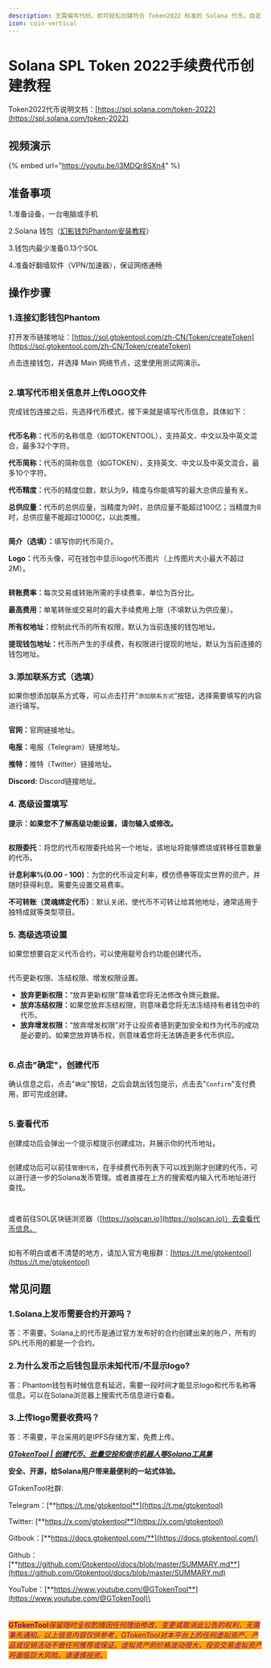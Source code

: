 ```yaml
---
description: 无需编写代码，即可轻松创建符合 Token2022 标准的 Solana 代币。自定义交易税率，满足更多样化的项目需求，享受更加灵活的市场策略定制。
icon: coin-vertical
---
```


# Solana SPL Token 2022手续费代币创建教程

Token2022代币说明文档：[https://spl.solana.com/token-2022](https://spl.solana.com/token-2022)

## 视频演示

{% embed url="https://youtu.be/j3MDQr8SXn4" %}

## 准备事项

1.准备设备，一台电脑或手机

2.Solana 钱包（[幻影钱包Phantom安装教程](https://docs.gtokentool.com/solana/auxiliary-tutorial/phantom-wallet-installation)）

3.钱包内最少准备0.13个SOL

4.准备好翻墙软件（VPN/加速器），保证网络通畅

## 操作步骤

### 1.连接幻影钱包Phantom

打开发币链接地址：[https://sol.gtokentool.com/zh-CN/Token/createToken](https://sol.gtokentool.com/zh-CN/Token/createToken)

点击连接钱包，并选择 Main 网络节点，这里使用测试网演示。

<figure><img src="../../.gitbook/assets/Snipaste_2025-08-23_15-20-20.png" alt=""><figcaption></figcaption></figure>

### 2.填写代币相关信息并上传LOGO文件

完成钱包连接之后，先选择代币模式，接下来就是填写代币信息，具体如下：

<figure><img src="../../.gitbook/assets/Snipaste_2025-08-25_10-42-40 (1).png" alt=""><figcaption></figcaption></figure>

**代币名称：**&#x4EE3;币的名称信息（如GTOKENTOOL），支持英文、中文以及中英文混合，最多32个字符。

**代币简称：**&#x4EE3;币的简称信息（如GTOKEN），支持英文、中文以及中英文混合，最多10个字符。

**代币精度：**&#x4EE3;币的精度位数，默认为9，精度与你能填写的最大总供应量有关。

**总供应量：**&#x4EE3;币的总供应量，当精度为9时，总供应量不能超过100亿；当精度为8时，总供应量不能超过1000亿，以此类推。

<figure><img src="../../.gitbook/assets/image (492).png" alt=""><figcaption></figcaption></figure>

**简介（选填）：**&#x586B;写你的代币简介。

**Logo：**&#x4EE3;币头像，可在钱包中显示logo代币图片（上传图片大小最大不超过2M）。

<figure><img src="../../.gitbook/assets/Snipaste_2025-08-25_10-45-22.png" alt=""><figcaption></figcaption></figure>

**转账费率：**&#x6BCF;次交易或转账所需的手续费率，单位为百分比。

**最高费用：**&#x5355;笔转账或交易时的最大手续费用上限（不填默认为供应量）。

**所有权地址：**&#x63A7;制此代币的所有权限，默认为当前连接的钱包地址。

**提现钱包地址：**&#x4EE3;币所产生的手续费，有权限进行提现的地址，默认为当前连接的钱包地址。

### 3.添加联系方式（选填）

如果你想添加联系方式等，可以点击打开“`添加联系方式`”按钮，选择需要填写的内容进行填写。

<figure><img src="../../.gitbook/assets/Snipaste_2025-08-23_15-23-45.png" alt=""><figcaption></figcaption></figure>

**官网：**&#x5B98;网链接地址。

**电报：**&#x7535;报（Telegram）链接地址。

**推特：**&#x63A8;特（Twitter）链接地址。

**Discord:** Discord链接地址。

### 4. 高级设置填写

**提示：如果您不了解高级功能设置，请勿输入或修改。**

<figure><img src="../../.gitbook/assets/Snipaste_2025-08-25_10-48-36.png" alt=""><figcaption></figcaption></figure>

**权限委托**：将您的代币权限委托给另一个地址，该地址将能够燃烧或转移任意数量的代币。

**计息利率%(0.00 - 100)**：为您的代币设定利率，模仿债券等现实世界的资产，并随时获得利息。需要先设置交易费率。

**不可转账（灵魂绑定代币）**：默认关闭，使代币不可转让给其他地址，通常适用于独特成就等类型项目。

### 5. 高级选项设置

如果您想要自定义代币合约，可以使用靓号合约功能创建代币。

<figure><img src="../../.gitbook/assets/Snipaste_2025-08-23_15-24-43.png" alt=""><figcaption></figcaption></figure>

代币更新权限、冻结权限、增发权限设置。

* **放弃更新权限：**“放弃更新权限”意味着您将无法修改令牌元数据。
* **放弃冻结权限：**&#x5982;果您放弃冻结权限，则意味着您将无法冻结持有者钱包中的代币。
* **放弃增发权限：**“放弃增发权限”对于让投资者感到更加安全和作为代币的成功是必要的。如果您放弃铸币权，则意味着您将无法铸造更多代币供应。

<figure><img src="../../.gitbook/assets/Snipaste_2025-08-25_10-49-34.png" alt=""><figcaption></figcaption></figure>

### 6.点击"确定"，创建代币

确认信息之后，点击"`确定`"按钮，之后会跳出钱包提示，点击去"`Confirm`"支付费用，即可完成创建。

<figure><img src="../../.gitbook/assets/Snipaste_2025-08-25_10-51-18.png" alt=""><figcaption></figcaption></figure>

### 5.查看代币

创建成功后会弹出一个提示框提示创建成功，并展示你的代币地址。

<figure><img src="../../.gitbook/assets/Snipaste_2025-08-25_10-51-59.png" alt=""><figcaption></figcaption></figure>

创建成功后可以前往`管理代币`，在手续费代币列表下可以找到刚才创建的代币，可以进行进一步的Solana发币管理。或者直接在上方的搜索框内输入代币地址进行查找。

<figure><img src="../../.gitbook/assets/Snipaste_2025-08-25_10-53-30.png" alt=""><figcaption></figcaption></figure>

<figure><img src="../../.gitbook/assets/Snipaste_2025-08-25_10-54-10.png" alt=""><figcaption></figcaption></figure>

或者前往SOL区块链浏览器（[https://solscan.io](https://solscan.io)）去查看代币信息。

<figure><img src="../../.gitbook/assets/Snipaste_2025-08-25_11-02-03.png" alt=""><figcaption></figcaption></figure>

如有不明白或者不清楚的地方，请加入官方电报群：[https://t.me/gtokentool](https://t.me/gtokentool)

## 常见问题

### 1.Solana上发币需要合约开源吗？

答：不需要。Solana上的代币是通过官方发布好的合约创建出来的账户，所有的SPL代币用的都是一个合约。

### 2.为什么发币之后钱包显示未知代币/不显示logo?

答：Phantom钱包有时候信息有延迟，需要一段时间才能显示logo和代币名称等信息。可以在Solana浏览器上搜索代币信息进行查看。

### 3.上传logo需要收费吗？

答：不需要，平台采用的是IPFS存储方案，免费上传。



[_**GTokenTool | 创建代币、批量空投和做市机器人等Solana工具集**_](https://sol.gtokentool.com)

**安全、开源，给Solana用户带来最便利的一站式体验。**



GTokenTool社群:

Telegram：[**https://t.me/gtokentool**](https://t.me/gtokentool)

Twitter:  [**https://x.com/gtokentool**](https://x.com/gtokentool)

Gitbook：[**https://docs.gtokentool.com/**](https://docs.gtokentool.com/)

Github：[**https://github.com/Gtokentool/docs/blob/master/SUMMARY.md**](https://github.com/Gtokentool/docs/blob/master/SUMMARY.md)

YouTube：[**https://www.youtube.com/@GTokenTool**](https://www.youtube.com/@GTokenTool)\
\
\
\
<mark style="color:purple;background-color:orange;">**GTokenTool**</mark>_<mark style="color:purple;background-color:orange;">保留随时全权酌情因任何理由修改、变更或取消此公告的权利，无需事先通知。以上信息内容仅供参考，GTokenTool对本平台上的任何虚拟资产、产品或促销活动不做任何推荐或保证。虚拟资产的价格波动很大，投资交易虚拟资产将面临巨大风险。请谨慎投资。</mark>_
